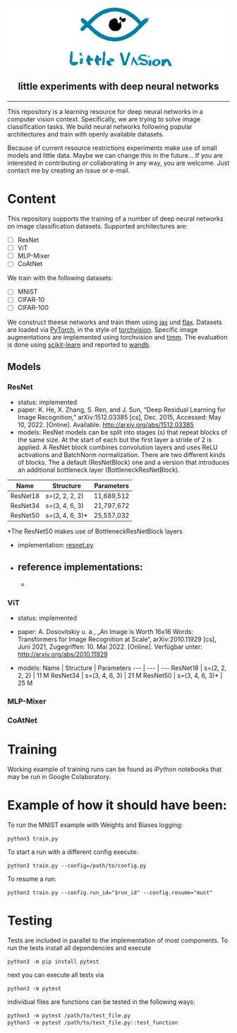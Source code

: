 <p align="center">
    <br>
      <img src="https://raw.githubusercontent.com/1ucky40nc3/little_vision/main/assets/logo.png" width="600"/>
    <br>
</p>
<h2 align="center">
  <p>little experiments with deep neural networks</p>
</h2>

---

This repository is a learning resource for deep neural networks in a computer vision context. Specifically, we are trying to solve image classification tasks. We build neural networks following popular architectures and train with openly available datasets. 

Because of current resource restrictions experiments make use of small models and little data. Maybe we can change this in the future... If you are interested in contributing or collaborating in any way, you are welcome. Just contact me by creating an issue or e-mail.


# Content
This repository supports the training of a number of deep neural networks on image classification datasets.
Supported architectures are:
- [ ] ResNet
- [ ] ViT
- [ ] MLP-Mixer
- [ ] CoAtNet

We train with the following datasets:
- [ ] MNIST
- [ ] CIFAR-10
- [ ] CIFAR-100

We construct theese networks and train them using [jax](https://github.com/google/jax) und [flax](https://github.com/google/flax). Datasets are loaded via [PyTorch](https://github.com/pytorch/pytorch), in the style of [torchvision](https://github.com/pytorch/vision). Specific image augmentations are implemented using torchvision and [timm](https://github.com/rwightman/pytorch-image-models). The evaluation is done using [scikit-learn](https://github.com/scikit-learn/scikit-learn) and reported to [wandb](https://wandb.ai/site).

## Models
### ResNet
- status: implemented
- paper: K. He, X. Zhang, S. Ren, and J. Sun, “Deep Residual Learning for Image Recognition,” arXiv:1512.03385 [cs], Dec. 2015, Accessed: May 10, 2022. [Online]. Available: http://arxiv.org/abs/1512.03385
- models:
ResNet models can be split into stages (s) that repeat blocks of the same size. At the start of each but the first layer a stride of 2 is applied. A ResNet block combines convolution layers and uses ReLU activations and BatchNorm normalization.
There are two different kinds of blocks. The a default (ResNetBlock) one and a version that introduces an additional bottleneck layer (BottleneckResNetBlock).

Name | Structure | Parameters
--- | --- | ---
ResNet18 | s=(2, 2, 2, 2) | 11,689,512
ResNet34 | s=(3, 4, 6, 3) | 21,797,672
ResNet50 | s=(3, 4, 6, 3)* | 25,557,032
*The ResNet50 makes use of BottleneckResNetBlock layers
- implementation: [resnet.py](little_vision/models/resnet.py)
- reference implementations:
    - 
    -

### ViT
- status: implemented
- paper: A. Dosovitskiy u. a., „An Image is Worth 16x16 Words: Transformers for Image Recognition at Scale“, arXiv:2010.11929 [cs], Juni 2021, Zugegriffen: 10. Mai 2022. [Online]. Verfügbar unter: http://arxiv.org/abs/2010.11929

- models:
Name | Structure | Parameters
--- | --- | ---
ResNet18 | s=(2, 2, 2, 2) | 11 M
ResNet34 | s=(3, 4, 6, 3) | 21 M
ResNet50 | s=(3, 4, 6, 3)* | 25 M
### MLP-Mixer
### CoAtNet



# Training
Working example of training runs can be found as
iPython notebooks that may be run in Google Colaboratory.


# Example of how it should have been: 
To run the MNIST example with Weights and Biases logging:
```
python3 train.py
```
To start a run with a different config execute:
```
python3 train.py --config=/path/to/config.py
```

To resume a run:
```
python3 train.py --config.run_id="$run_id" --config.resume="must"
```

# Testing
Tests are included in parallel to the implementation of most components.
To run the tests install all dependencies and execute
```
python3 -m pip install pytest
```
next you can execute all tests via
```
python3 -m pytest
```
individual files are functions can be tested in the following ways:
```
python3 -m pytest /path/to/test_file.py
python3 -m pytest /path/to/test_file.py::test_function
```
